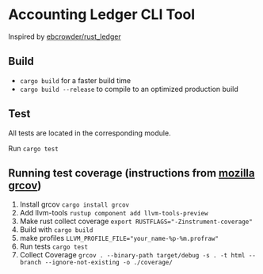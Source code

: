 # Accounting Ledger CLI Tool

Inspired by [ebcrowder/rust_ledger](https://github.com/ebcrowder/rust_ledger)


## Build
- `cargo build` for a faster build time
- `cargo build --release` to compile to an optimized production build

## Test
All tests are located in the corresponding module.

Run `cargo test`

## Running test coverage (instructions from [mozilla grcov](https://github.com/mozilla/grcov))
1. Install grcov `cargo install grcov`
2. Add llvm-tools `rustup component add llvm-tools-preview`
3. Make rust collect coverage `export RUSTFLAGS="-Zinstrument-coverage"`
4. Build with `cargo build`
5. make profiles `LLVM_PROFILE_FILE="your_name-%p-%m.profraw"`
6. Run tests `cargo test`
7. Collect Coverage `grcov . --binary-path target/debug -s . -t html --branch --ignore-not-existing -o ./coverage/`
